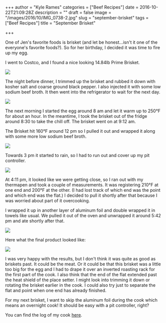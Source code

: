 +++
author = "Kyle Rames"
categories = ["Beef Recipes"]
date = 2016-10-22T21:09:28Z
description = ""
draft = false
image = "/images/2016/10/IMG_0738-2.jpg"
slug = "september-brisket"
tags = ["Beef Recipes"]
title = "September Brisket"

+++

One of Jen's favorite foods is brisket (and let be honest...isn't it one of the everyone's favorite foods?). So for her birthday, I decided it was time to fire up my egg.

I went to Costco, and I found a nice looking 14.84lb Prime Brisket.

![](/images/2016/10/IMG_0713.jpg)

The night before dinner, I trimmed up the brisket and rubbed it down with kosher salt and coarse ground black pepper. I also injected it with some low sodium beef broth. It then went into the refrigerator to wait for the next day.

![](/images/2016/10/IMG_0720.jpg)


The next morning I started the egg around 8 am and let it warm up to 250°F for about an hour. In the meantime, I took the brisket out of the fridge around 8:30 to take the chill off.  The brisket went on at 9:12 am.

The Brisket hit 160°F around 12 pm so I pulled it out and wrapped it along with some more low sodium beef broth.

![](/images/2016/10/IMG_0728.jpg)

Towards 3 pm it started to rain, so I had to run out and cover up my pit controller.

![](/images/2016/10/IMG_0730.jpg)

At 4:11 pm, it looked like we were getting close, so I ran out with my thermapen and took a couple of measurements. It was registering 210°F at one end and 200°F at the other. (I had lost track of which end was the point and which end was the flat.) I decided to pull it shortly after that because I was worried about part of it overcooking.

I wrapped it up in another layer of aluminum foil and double wrapped it in towels like usual. We pulled it out of the oven and unwrapped it around 5:42 pm and ate shortly after that. 

![](/images/2016/10/IMG_0736.jpg)

Here what the final product looked like:

![](/images/2016/10/IMG_0738.jpg)


I was very happy with the results, but I don't think it was quite as good as briskets past. It could be the meat. Or it could be that this brisket was a little too big for the egg and I had to drape it over an inverted roasting rack for the first part of the cook. I also think that the end of the flat extended past the heat shield of the place setter. I might look into trimming it down or rotating the brisket earlier in the cook. I could also try just to separate the flat and point when one end has already finished.

For my next brisket, I want to skip the aluminum foil during the cook which means an overnight cook! It should be easy with a pit controller, right?

You can find the log of my cook [here](https://myflameboss.com/cooks/42594?historical=1).